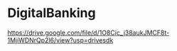 # DigitalBanking
https://drive.google.com/file/d/1O8Cic_j38aukJMCF8t-1MjiWDNrQp2l6/view?usp=drivesdk
